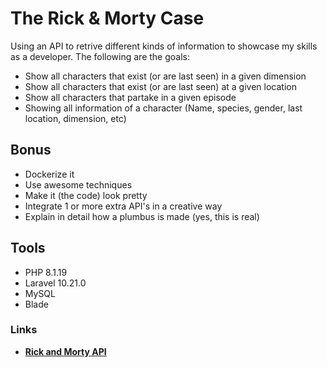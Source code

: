 # The Rick & Morty Case

Using an API to retrive different kinds of information to showcase my skills as a developer. The following are the goals:

- Show all characters that exist (or are last seen) in a given dimension
- Show all characters that exist (or are last seen) at a given location
- Show all characters that partake in a given episode
- Showing all information of a character (Name, species, gender, last location, dimension, etc)

## Bonus

- Dockerize it
- Use awesome techniques
- Make it (the code) look pretty
- Integrate 1 or more extra API's in a creative way
- Explain in detail how a plumbus is made (yes, this is real)

## Tools

- PHP 8.1.19
- Laravel 10.21.0
- MySQL
- Blade

### Links

- **[Rick and Morty API](https://rickandmortyapi.com/)**
